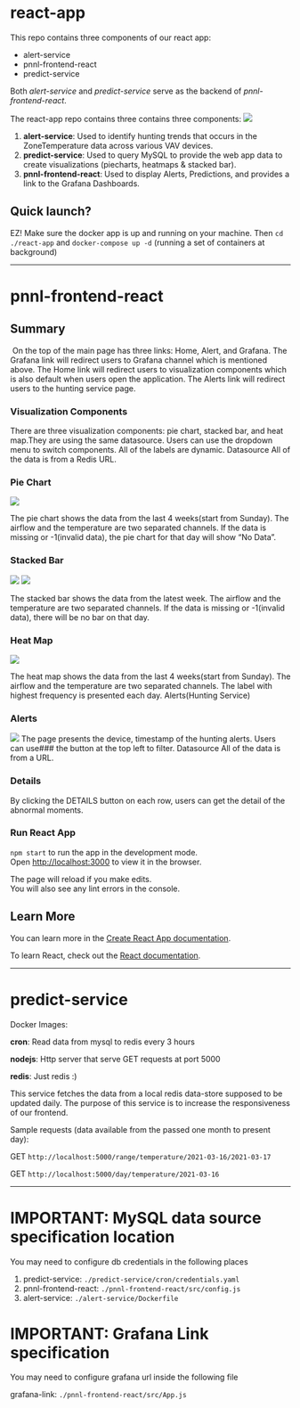 # react-app

This repo contains three components of our react app:

- alert-service
- pnnl-frontend-react
- predict-service

Both _alert-service_ and _predict-service_ serve as the backend of _pnnl-frontend-react_.

The react-app repo contains three contains three components:
![](images/react-components-diagram.png)

1. **alert-service**: Used to identify hunting trends that occurs in the ZoneTemperature data across various VAV devices.
2. **predict-service**: Used to query MySQL to provide the web app data to create visualizations (piecharts, heatmaps & stacked bar).
3. **pnnl-frontend-react**: Used to display Alerts, Predictions, and provides a link to the Grafana Dashboards.

## Quick launch?

EZ! Make sure the docker app is up and running on your machine. Then `cd ./react-app` and `docker-compose up -d` (running a set of containers at background)

---

# pnnl-frontend-react

## Summary

![]()
On the top of the main page has three links: Home, Alert, and Grafana.
The Grafana link will redirect users to Grafana channel which is mentioned above.
The Home link will redirect users to visualization components which is also default when users open the application.
The Alerts link will redirect users to the hunting service page.

### Visualization Components

There are three visualization components: pie chart, stacked bar, and heat map.They are using the same datasource. Users can use the dropdown menu to switch components. All of the labels are dynamic.
Datasource
All of the data is from a Redis URL.

### Pie Chart

![](pnnl-frontend-react/images/react-fe-pie-charts.png)

The pie chart shows the data from the last 4 weeks(start from Sunday). The airflow and the temperature are two separated channels. If the data is missing or -1(invalid data), the pie chart for that day will show “No Data”.

### Stacked Bar

![](pnnl-frontend-react/images/react-fe-stackedbar-1.png)
![](pnnl-frontend-react/images/react-fe-stackedbar-2.png)

The stacked bar shows the data from the latest week. The airflow and the temperature are two separated channels. If the data is missing or -1(invalid data), there will be no bar on that day.

### Heat Map

![](pnnl-frontend-react/images/react-fe-heatmap.png)

The heat map shows the data from the last 4 weeks(start from Sunday). The airflow and the temperature are two separated channels. The label with highest frequency is presented each day.
Alerts(Hunting Service)

### Alerts

![](pnnl-frontend-react/images/react-fe-alerts.png)
The page presents the device, timestamp of the hunting alerts. Users can use### the button at the top left to filter.
Datasource
All of the data is from a URL.

### Details

By clicking the DETAILS button on each row, users can get the detail of the abnormal moments.

### Run React App

`npm start` to run the app in the development mode.\
Open [http://localhost:3000](http://localhost:3000) to view it in the browser.

The page will reload if you make edits.\
You will also see any lint errors in the console.

## Learn More

You can learn more in the [Create React App documentation](https://facebook.github.io/create-react-app/docs/getting-started).

To learn React, check out the [React documentation](https://reactjs.org/).

---

# predict-service

Docker Images:

**cron**: Read data from mysql to redis every 3 hours

**nodejs**: Http server that serve GET requests at port 5000

**redis**: Just redis :)

This service fetches the data from a local redis data-store supposed to be updated daily. The purpose of this service is to increase the responsiveness of our frontend.

Sample requests (data available from the passed one month to present day):

GET `http://localhost:5000/range/temperature/2021-03-16/2021-03-17`

GET `http://localhost:5000/day/temperature/2021-03-16`

---

# IMPORTANT: MySQL data source specification location

You may need to configure db credentials in the following places

1. predict-service: `./predict-service/cron/credentials.yaml`
2. pnnl-frontend-react: `./pnnl-frontend-react/src/config.js`
3. alert-service: `./alert-service/Dockerfile`

# IMPORTANT: Grafana Link specification

You may need to configure grafana url inside the following file

grafana-link: `./pnnl-frontend-react/src/App.js`
